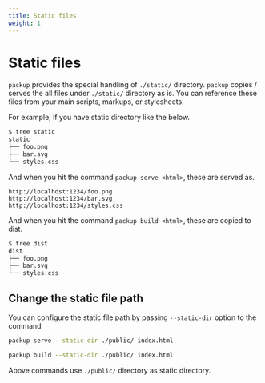 ```yaml
---
title: Static files
weight: 1
---
```


# Static files

`packup` provides the special handling of `./static/` directory. `packup` copies / serves the all files under `./static/` directory as is. You can reference these files from your main scripts, markups, or stylesheets.

For example, if you have static directory like the below.

```sh
$ tree static
static
├── foo.png
├── bar.svg
└── styles.css
```

And when you hit the command `packup serve <html>`, these are served as.

```
http://localhost:1234/foo.png
http://localhost:1234/bar.svg
http://localhost:1234/styles.css
```

And when you hit the command `packup build <html>`, these are copied to dist.

```sh
$ tree dist
dist
├── foo.png
├── bar.svg
└── styles.css
```

## Change the static file path

You can configure the static file path by passing `--static-dir` option to the command

```sh
packup serve --static-dir ./public/ index.html
```

```sh
packup build --static-dir ./public/ index.html
```

Above commands use `./public/` directory as static directory.
